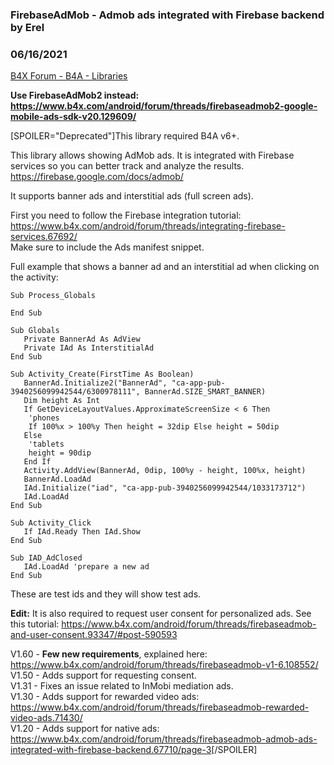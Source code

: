### FirebaseAdMob - Admob ads integrated with Firebase backend by Erel
### 06/16/2021
[B4X Forum - B4A - Libraries](https://www.b4x.com/android/forum/threads/67710/)

**Use FirebaseAdMob2 instead: <https://www.b4x.com/android/forum/threads/firebaseadmob2-google-mobile-ads-sdk-v20.129609/>**  
  
[SPOILER="Deprecated"]This library required B4A v6+.  
  
This library allows showing AdMob ads. It is integrated with Firebase services so you can better track and analyze the results.  
<https://firebase.google.com/docs/admob/>  
  
It supports banner ads and interstitial ads (full screen ads).  
  
First you need to follow the Firebase integration tutorial: <https://www.b4x.com/android/forum/threads/integrating-firebase-services.67692/>  
Make sure to include the Ads manifest snippet.  
  
Full example that shows a banner ad and an interstitial ad when clicking on the activity:  

```B4X
Sub Process_Globals  
  
End Sub  
  
Sub Globals  
   Private BannerAd As AdView  
   Private IAd As InterstitialAd  
End Sub  
  
Sub Activity_Create(FirstTime As Boolean)  
   BannerAd.Initialize2("BannerAd", "ca-app-pub-3940256099942544/6300978111", BannerAd.SIZE_SMART_BANNER)  
   Dim height As Int  
   If GetDeviceLayoutValues.ApproximateScreenSize < 6 Then  
    'phones  
    If 100%x > 100%y Then height = 32dip Else height = 50dip  
   Else  
    'tablets  
    height = 90dip  
   End If  
   Activity.AddView(BannerAd, 0dip, 100%y - height, 100%x, height)  
   BannerAd.LoadAd  
   IAd.Initialize("iad", "ca-app-pub-3940256099942544/1033173712")  
   IAd.LoadAd  
End Sub  
  
Sub Activity_Click  
   If IAd.Ready Then IAd.Show  
End Sub  
  
Sub IAD_AdClosed  
   IAd.LoadAd 'prepare a new ad  
End Sub
```

  
These are test ids and they will show test ads.  
  
**Edit:** It is also required to request user consent for personalized ads. See this tutorial: <https://www.b4x.com/android/forum/threads/firebaseadmob-and-user-consent.93347/#post-590593>  
  
V1.60 - **Few new requirements**, explained here: <https://www.b4x.com/android/forum/threads/firebaseadmob-v1-6.108552/>  
V1.50 - Adds support for requesting consent.  
V1.31 - Fixes an issue related to InMobi mediation ads.  
V1.30 - Adds support for rewarded video ads: <https://www.b4x.com/android/forum/threads/firebaseadmob-rewarded-video-ads.71430/>  
V1.20 - Adds support for native ads: <https://www.b4x.com/android/forum/threads/firebaseadmob-admob-ads-integrated-with-firebase-backend.67710/page-3>[/SPOILER]